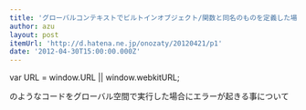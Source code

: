```yaml
---
title: 'グローバルコンテキストでビルトインオブジェクト/関数と同名のものを定義した場合の動作 - Enjoy*Study'
author: azu
layout: post
itemUrl: 'http://d.hatena.ne.jp/onozaty/20120421/p1'
date: '2012-04-30T15:00:00.000Z'
---
```

var URL = window.URL || window.webkitURL;

のようなコードをグローバル空間で実行した場合にエラーが起きる事について
